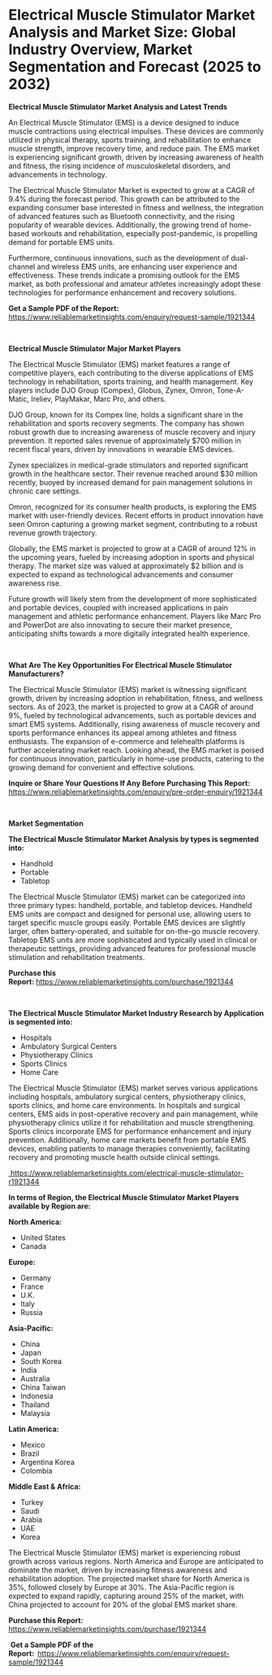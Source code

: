 <p><h1>Electrical Muscle Stimulator Market Analysis and Market Size: Global Industry Overview, Market Segmentation and Forecast (2025 to 2032)</h1></p><p><strong>Electrical Muscle Stimulator Market Analysis and Latest Trends</strong></p>
<p><p>An Electrical Muscle Stimulator (EMS) is a device designed to induce muscle contractions using electrical impulses. These devices are commonly utilized in physical therapy, sports training, and rehabilitation to enhance muscle strength, improve recovery time, and reduce pain. The EMS market is experiencing significant growth, driven by increasing awareness of health and fitness, the rising incidence of musculoskeletal disorders, and advancements in technology.</p><p>The Electrical Muscle Stimulator Market is expected to grow at a CAGR of 9.4% during the forecast period. This growth can be attributed to the expanding consumer base interested in fitness and wellness, the integration of advanced features such as Bluetooth connectivity, and the rising popularity of wearable devices. Additionally, the growing trend of home-based workouts and rehabilitation, especially post-pandemic, is propelling demand for portable EMS units. </p><p>Furthermore, continuous innovations, such as the development of dual-channel and wireless EMS units, are enhancing user experience and effectiveness. These trends indicate a promising outlook for the EMS market, as both professional and amateur athletes increasingly adopt these technologies for performance enhancement and recovery solutions.</p></p>
<p><strong>Get a Sample PDF of the Report:&nbsp;</strong> <a href="https://www.reliablemarketinsights.com/enquiry/request-sample/1921344?utm_campaign=3000&utm_medium=2&utm_source=Github&utm_content=ia&utm_term=16042025&utm_id=electrical-muscle-stimulator">https://www.reliablemarketinsights.com/enquiry/request-sample/1921344</a></p>
<p>&nbsp;</p>
<p><strong>Electrical Muscle Stimulator Major Market Players</strong></p>
<p><p>The Electrical Muscle Stimulator (EMS) market features a range of competitive players, each contributing to the diverse applications of EMS technology in rehabilitation, sports training, and health management. Key players include DJO Group (Compex), Globus, Zynex, Omron, Tone-A-Matic, Ireliev, PlayMakar, Marc Pro, and others.</p><p>DJO Group, known for its Compex line, holds a significant share in the rehabilitation and sports recovery segments. The company has shown robust growth due to increasing awareness of muscle recovery and injury prevention. It reported sales revenue of approximately $700 million in recent fiscal years, driven by innovations in wearable EMS devices.</p><p>Zynex specializes in medical-grade stimulators and reported significant growth in the healthcare sector. Their revenue reached around $30 million recently, buoyed by increased demand for pain management solutions in chronic care settings.</p><p>Omron, recognized for its consumer health products, is exploring the EMS market with user-friendly devices. Recent efforts in product innovation have seen Omron capturing a growing market segment, contributing to a robust revenue growth trajectory.</p><p>Globally, the EMS market is projected to grow at a CAGR of around 12% in the upcoming years, fueled by increasing adoption in sports and physical therapy. The market size was valued at approximately $2 billion and is expected to expand as technological advancements and consumer awareness rise.</p><p>Future growth will likely stem from the development of more sophisticated and portable devices, coupled with increased applications in pain management and athletic performance enhancement. Players like Marc Pro and PowerDot are also innovating to secure their market presence, anticipating shifts towards a more digitally integrated health experience.</p></p>
<p>&nbsp;</p>
<p><strong>What Are The Key Opportunities For Electrical Muscle Stimulator Manufacturers?</strong></p>
<p><p>The Electrical Muscle Stimulator (EMS) market is witnessing significant growth, driven by increasing adoption in rehabilitation, fitness, and wellness sectors. As of 2023, the market is projected to grow at a CAGR of around 9%, fueled by technological advancements, such as portable devices and smart EMS systems. Additionally, rising awareness of muscle recovery and sports performance enhances its appeal among athletes and fitness enthusiasts. The expansion of e-commerce and telehealth platforms is further accelerating market reach. Looking ahead, the EMS market is poised for continuous innovation, particularly in home-use products, catering to the growing demand for convenient and effective solutions.</p></p>
<p><strong>Inquire or Share Your Questions If Any Before Purchasing This Report:</strong> <a href="https://www.reliablemarketinsights.com/enquiry/pre-order-enquiry/1921344?utm_campaign=3000&utm_medium=2&utm_source=Github&utm_content=ia&utm_term=16042025&utm_id=electrical-muscle-stimulator">https://www.reliablemarketinsights.com/enquiry/pre-order-enquiry/1921344</a></p>
<p>&nbsp;</p>
<p><strong>Market Segmentation</strong></p>
<p><strong>The Electrical Muscle Stimulator Market Analysis by types is segmented into:</strong></p>
<p><ul><li>Handhold</li><li>Portable</li><li>Tabletop</li></ul></p>
<p><p>The Electrical Muscle Stimulator (EMS) market can be categorized into three primary types: handheld, portable, and tabletop devices. Handheld EMS units are compact and designed for personal use, allowing users to target specific muscle groups easily. Portable EMS devices are slightly larger, often battery-operated, and suitable for on-the-go muscle recovery. Tabletop EMS units are more sophisticated and typically used in clinical or therapeutic settings, providing advanced features for professional muscle stimulation and rehabilitation treatments.</p></p>
<p><strong>Purchase this Report:&nbsp;</strong><a href="https://www.reliablemarketinsights.com/purchase/1921344?utm_campaign=3000&utm_medium=2&utm_source=Github&utm_content=ia&utm_term=16042025&utm_id=electrical-muscle-stimulator">https://www.reliablemarketinsights.com/purchase/1921344</a></p>
<p>&nbsp;</p>
<p><strong>The Electrical Muscle Stimulator Market Industry Research by Application is segmented into:</strong></p>
<p><ul><li>Hospitals</li><li>Ambulatory Surgical Centers</li><li>Physiotherapy Clinics</li><li>Sports Clinics</li><li>Home Care</li></ul></p>
<p><p>The Electrical Muscle Stimulator (EMS) market serves various applications including hospitals, ambulatory surgical centers, physiotherapy clinics, sports clinics, and home care environments. In hospitals and surgical centers, EMS aids in post-operative recovery and pain management, while physiotherapy clinics utilize it for rehabilitation and muscle strengthening. Sports clinics incorporate EMS for performance enhancement and injury prevention. Additionally, home care markets benefit from portable EMS devices, enabling patients to manage therapies conveniently, facilitating recovery and promoting muscle health outside clinical settings.</p></p>
<p><a href="https://www.reliablemarketinsights.com/electrical-muscle-stimulator-r1921344?utm_campaign=3000&utm_medium=2&utm_source=Github&utm_content=ia&utm_term=16042025&utm_id=electrical-muscle-stimulator">&nbsp;https://www.reliablemarketinsights.com/electrical-muscle-stimulator-r1921344</a></p>
<p><strong>In terms of Region, the Electrical Muscle Stimulator Market Players available by Region are:</strong></p>
<p>
    <p> <strong> North America: </strong>
        <ul>
            <li>United States</li>
            <li>Canada</li>
        </ul>
        </p> 
    <p> <strong> Europe: </strong>
        <ul>
            <li>Germany</li>
            <li>France</li>
            <li>U.K.</li>
            <li>Italy</li>
            <li>Russia</li>
        </ul>
        </p> 
    <p> <strong> Asia-Pacific: </strong>
        <ul>
            <li>China</li>
            <li>Japan</li>
            <li>South Korea</li>
            <li>India</li>
            <li>Australia</li>
            <li>China Taiwan</li>
            <li>Indonesia</li>
            <li>Thailand</li>
            <li>Malaysia</li>
        </ul>
        </p> 
    <p> <strong> Latin America: </strong>
        <ul>
            <li>Mexico</li>
            <li>Brazil</li>
            <li>Argentina Korea</li>
            <li>Colombia</li>
        </ul>
        </p> 
    <p> <strong> Middle East & Africa: </strong>
        <ul>
            <li>Turkey</li>
            <li>Saudi</li>
            <li>Arabia</li>
            <li>UAE</li>
            <li>Korea</li>
        </ul>
    </p>
    </p>
<p><p>The Electrical Muscle Stimulator (EMS) market is experiencing robust growth across various regions. North America and Europe are anticipated to dominate the market, driven by increasing fitness awareness and rehabilitation adoption. The projected market share for North America is 35%, followed closely by Europe at 30%. The Asia-Pacific region is expected to expand rapidly, capturing around 25% of the market, with China projected to account for 20% of the global EMS market share.</p></p>
<p><strong>Purchase this Report: </strong><a href="https://www.reliablemarketinsights.com/purchase/1921344?utm_campaign=3000&utm_medium=2&utm_source=Github&utm_content=ia&utm_term=16042025&utm_id=electrical-muscle-stimulator">https://www.reliablemarketinsights.com/purchase/1921344</a></p>
<p>&nbsp;<strong>Get a Sample PDF of the Report:&nbsp;&nbsp;</strong><a href="https://www.reliablemarketinsights.com/enquiry/request-sample/1921344?utm_campaign=3000&utm_medium=2&utm_source=Github&utm_content=ia&utm_term=16042025&utm_id=electrical-muscle-stimulator">https://www.reliablemarketinsights.com/enquiry/request-sample/1921344</a></p>
<p><strong></strong></p>
<p><p></p><p></p><p></p></p>